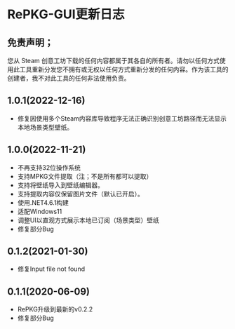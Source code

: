 # RePKG-GUI更新日志

## 免责声明；
您从 Steam 创意工坊下载的任何内容都属于其各自的所有者。请勿以任何方式使用此工具重新分发您不拥有或无权以任何方式重新分发的任何内容。作为该工具的创建者，我不对此工具的任何非法使用负责。

## 1.0.1(2022-12-16)
- 修复因使用多个Steam内容库导致程序无法正确识别创意工坊路径而无法显示本地场景类型壁纸。

## 1.0.0(2022-11-21)
- 不再支持32位操作系统
- 支持MPKG文件提取（注；不是所有都可以提取）
- 支持将壁纸导入到壁纸编辑器。
- 支持提取内容仅保留图片文件（默认已开启）。
- 使用.NET4.6.1构建
- 适配Windows11
- 调整UI以直观方式展示本地已订阅（场景类型）壁纸
- 修复部分Bug

## 0.1.2(2021-01-30)
- 修复Input file not found

## 0.1.1(2020-06-09)
- RePKG升级到最新的v0.2.2
- 修复部分Bug
